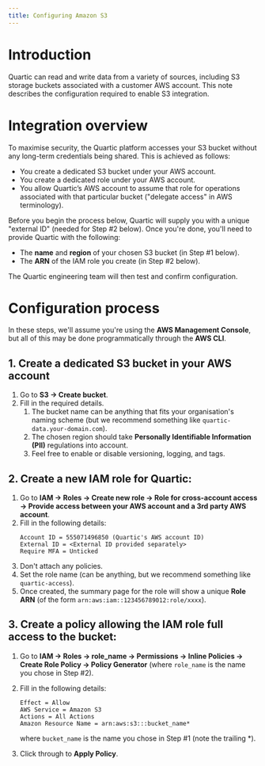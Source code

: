 ```yaml
---
title: Configuring Amazon S3
---
```

# Introduction
Quartic can read and write data from a variety of sources, including S3 storage buckets associated with a customer AWS account.  This note describes the configuration required to enable S3 integration.

# Integration overview
To maximise security, the Quartic platform accesses your S3 bucket without any long-term credentials being shared.  This is achieved as follows:
 - You create a dedicated S3 bucket under your AWS account.
 - You create a dedicated role under your AWS account.
 - You allow Quartic’s AWS account to assume that role for operations associated with that particular bucket ("delegate access" in AWS terminology).

Before you begin the process below, Quartic will supply you with a unique "external ID" (needed for Step #2 below).  Once you're done, you'll need to provide Quartic with the following:
 - The __name__ and __region__ of your chosen S3 bucket (in Step #1 below).
 - The __ARN__ of the IAM role you create (in Step #2 below).

The Quartic engineering team will then test and confirm configuration.

# Configuration process
In these steps, we'll assume you're using the __AWS Management Console__, but all of this may be done programmatically through the __AWS CLI__.
## 1. Create a dedicated S3 bucket in your AWS account
1. Go to __S3 → Create bucket__.
2. Fill in the required details.
   1. The bucket name can be anything that fits your organisation's naming scheme (but we recommend something like `quartic-data.your-domain.com`).
   2. The chosen region should take __Personally Identifiable Information (PII)__ regulations into account.
   3. Feel free to enable or disable versioning, logging, and tags.

## 2. Create a new IAM role for Quartic:

1. Go to __IAM → Roles → Create new role → Role for cross-account access → Provide access between your AWS account and a 3rd party AWS account__.
2. Fill in the following details:
   ```
   Account ID = 555071496850 (Quartic's AWS account ID)
   External ID = <External ID provided separately>
   Require MFA = Unticked
   ```
3. Don't attach any policies.
4. Set the role name (can be anything, but we recommend something like `quartic-access`).
5. Once created, the summary page for the role will show a unique __Role ARN__ (of the form `arn:aws:iam::123456789012:role/xxxx`).

## 3. Create a policy allowing the IAM role full access to the bucket:
1. Go to __IAM → Roles → role_name → Permissions → Inline Policies → Create Role Policy → Policy Generator__ (where `role_name` is the name you chose in Step #2).
2. Fill in the following details:

   ```
   Effect = Allow
   AWS Service = Amazon S3
   Actions = All Actions
   Amazon Resource Name = arn:aws:s3:::bucket_name*
   ```

   where `bucket_name` is the name you chose in Step #1 (note the trailing *).

3. Click through to __Apply Policy__.
